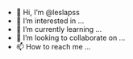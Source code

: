 - 👋 Hi, I’m @leslapss
- 👀 I’m interested in ...
- 🌱 I’m currently learning ...
- 💞️ I’m looking to collaborate on ...
- 📫 How to reach me ...

<!---
leslapss/leslapss is a ✨ special ✨ repository because its `README.md` (this file) appears on your GitHub profile.
You can click the Preview link to take a look at your changes.
--->
